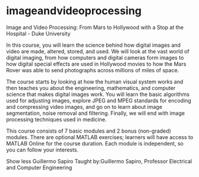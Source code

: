 # imageandvideoprocessing
Image and Video Processing: From Mars to Hollywood with a Stop at the Hospital - Duke University

In this course, you will learn the science behind how digital images and video are made, altered, stored, and used. We will look at the vast world of digital imaging, from how computers and digital cameras form images to how digital special effects are used in Hollywood movies to how the Mars Rover was able to send photographs across millions of miles of space.
 
The course starts by looking at how the human visual system works and then teaches you about the engineering, mathematics, and computer science that makes digital images work. You will learn the basic algorithms used for adjusting images, explore JPEG and MPEG standards for encoding and compressing video images, and go on to learn about image segmentation, noise removal and filtering. Finally, we will end with image processing techniques used in medicine.
 
This course consists of 7 basic modules and 2 bonus (non-graded) modules. There are optional MATLAB exercises; learners will have access to MATLAB Online for the course duration. Each module is independent, so you can follow your interests.


 Show less
Guillermo Sapiro
Taught by:Guillermo Sapiro, Professor
Electrical and Computer Engineering
